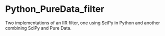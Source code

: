 # Python_PureData_filter
Two implementations of an IIR filter, one using SciPy in Python and another combining SciPy and Pure Data.
